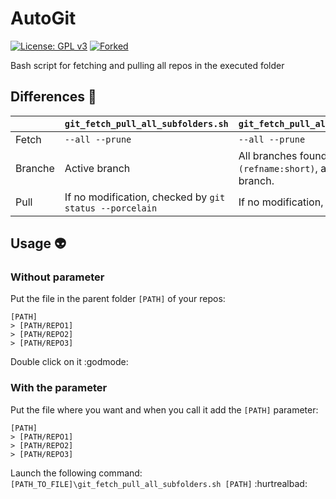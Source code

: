 # AutoGit
[![License: GPL v3](https://img.shields.io/badge/License-GPLv3-blue.svg?logo=gnu)](https://www.gnu.org/licenses/gpl-3.0)
[![Forked](https://img.shields.io/badge/Forked-black?logo=github)](https://gist.github.com/mnem/1438396)

 Bash script for fetching and pulling all repos in the executed folder

## Differences :eyes:
| | `git_fetch_pull_all_subfolders.sh` | `git_fetch_pull_all_subfolders_all_local_branches.sh` |
| ------ | ------ | ------ |
| Fetch | `--all --prune` | `--all --prune` |
| Branche | Active branch | All branches found by `git branch --format='%(refname:short)`, at the end check out the active branch.|
| Pull | If no modification, checked by `git status --porcelain` | If no modification, checked by `git status --porcelain` |

## Usage :alien:
### Without parameter
Put the file in the parent folder `[PATH]` of your repos:
```
[PATH]
> [PATH/REPO1]
> [PATH/REPO2]
> [PATH/REPO3]
```
Double click on it :godmode:

### With the parameter
Put the file where you want and when you call it add the `[PATH]` parameter:
```
[PATH]
> [PATH/REPO1]
> [PATH/REPO2]
> [PATH/REPO3]
```

Launch the following command: `[PATH_TO_FILE]\git_fetch_pull_all_subfolders.sh [PATH]` :hurtrealbad:
